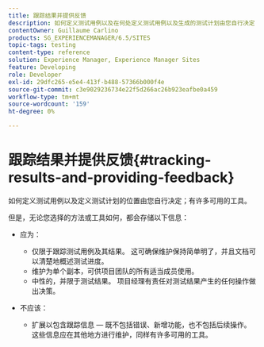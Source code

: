```yaml
---
title: 跟踪结果并提供反馈
description: 如何定义测试用例以及在何处定义测试用例以及生成的测试计划由您自行决定
contentOwner: Guillaume Carlino
products: SG_EXPERIENCEMANAGER/6.5/SITES
topic-tags: testing
content-type: reference
solution: Experience Manager, Experience Manager Sites
feature: Developing
role: Developer
exl-id: 29dfc265-e5e4-413f-b488-57366b000f4e
source-git-commit: c3e9029236734e22f5d266ac26b923eafbe0a459
workflow-type: tm+mt
source-wordcount: '159'
ht-degree: 0%

---
```


# 跟踪结果并提供反馈{#tracking-results-and-providing-feedback}

如何定义测试用例以及定义测试计划的位置由您自行决定；有许多可用的工具。

但是，无论您选择的方法或工具如何，都会存储以下信息：

* 应为：

   * 仅限于跟踪测试用例及其结果。 这可确保维护保持简单明了，并且文档可以清楚地概述测试进度。
   * 维护为单个副本，可供项目团队的所有适当成员使用。
   * 中性的，并限于测试结果。 项目经理有责任对测试结果产生的任何操作做出决策。

* 不应该：

   * 扩展以包含跟踪信息 — 既不包括错误、新增功能，也不包括后续操作。 这些信息应在其他地方进行维护，同样有许多可用的工具。
